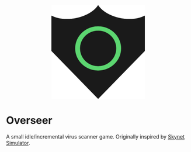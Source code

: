 <p align="center">
    <img src="src/assets/main-menu.png">
</p>

# Overseer
A small idle/incremental virus scanner game. Originally inspired by [Skynet Simulator](http://skynetsimulator.com/).

